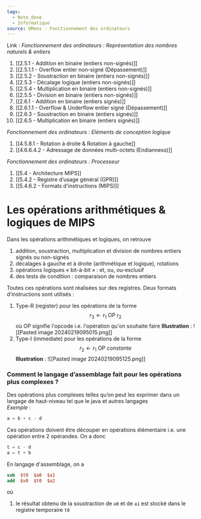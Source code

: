 ```yaml
---
tags:
  - Note_done
  - Informatique
source: UMons - Fonctionnement des ordinateurs
---
```


Link :
_Fonctionnement des ordinateurs : Représentation des nombres naturels & entiers_
1. [[2.5.1 - Addition en binaire (entiers non-signés)]]
2. [[2.5.1.1 - Overflow entier non-signé (Dépassement)]]
3. [[2.5.2 - Soustraction en binaire (entiers non-signés)]]
4. [[2.5.3 - Décalage logique (entiers non-signés)]]
5. [[2.5.4 - Multiplication en binaire (entiers non-signés)]]
6. [[2.5.5 - Division en binaire (entiers non-signés)]]
7. [[2.6.1 - Addition en binaire (entiers signés)]]
8. [[2.6.1.1 - Overflow & Underflow entier signé (Dépassement)]]
9. [[2.6.3 - Soustraction en binaire (entiers signés)]]
10. [[2.6.5 - Multiplication en binaire (entiers signés)]]

_Fonctionnement des ordinateurs : Eléments de conception logique_
1. [[4.5.8.1 - Rotation à droite & Rotation à gauche]]
2. [[4.6.6.4.2 - Adressage de données multi-octets (Endianness)]]

_Fonctionnement des ordinateurs : Processeur_
1. [[5.4 - Architecture MIPS]]
2. [[5.4.2 - Registre d’usage général (GPR)]]
3. [[5.4.6.2 - Formats d'instructions (MIPS)]]

# Les opérations arithmétiques & logiques de MIPS
Dans les opérations arithmétiques et logiques, on retrouve 
1. addition, soustraction, multiplication et division de nombres entiers signés ou non-signés 
2. décalages à gauche et à droite (arithmétique et logique), rotations 
3. opérations logiques « bit-à-bit » : et, ou, ou-exclusif 
4. des tests de condition : comparaison de nombres entiers

Toutes ces opérations sont réalisées sur des registres. 
Deux formats d’instructions sont utilisés :
1. Type-R (register) pour les opérations de la forme $$r_3 ← r_1 \text{ OP } r_2$$ où $\text{OP}$ signifie l'opcode i.e. l'opération qu'on souhaite faire 
**Illustration** : ![[Pasted image 20240219095015.png]]
2. Type-I (immediate) pour les opérations de la forme $$r_2 ← r_1 \text{ OP } constante$$ **Illustration** : ![[Pasted image 20240219095125.png]] 

### Comment le langage d’assemblage fait pour les opérations plus complexes ?
Des opérations plus complexes telles qu’on peut les exprimer dans un langage de haut-niveau tel que le java et autres langages
\
_Exemple_ :
```java
a = b + c - d
```
Ces opérations doivent être découper en opérations élémentaire i.e. une opération entre 2 opérandes. On a donc
```java
t = c - d
a = t + b
```
En langage d'assemblage, on a 
```mips
sub  $t0  $a0  $a1
add  $v0  $t0  $a2
```
où 
1. le résultat obtenu de la soustraction de `a0` et de `a1` est stocké dans le registre temporaire `t0` 